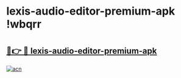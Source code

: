 # lexis-audio-editor-premium-apk !wbqrr

# <h2><a href="https://h3izx9.esa.edu.pl?title=lexis-audio-editor-premium-apk&ref=wbqrr">🔗👉 🔴 lexis-audio-editor-premium-apk</a></h2>

[![acn](https://github.com/user-attachments/assets/0f9c940e-d8b0-45ae-aac7-cd30a18b3e1c)](https://h3izx9.esa.edu.pl?title=lexis-audio-editor-premium-apk&ref=wbqrr)

